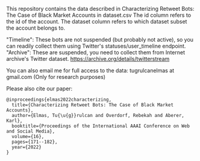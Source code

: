 This repository contains the data described in Characterizing Retweet Bots: The Case of Black Market Accounts in dataset.csv
The id column refers to the id of the account.
The dataset column refers to which dataset subset the account belongs to.

"Timeline": These bots are not suspended (but probably not active), so you can readily collect them using Twitter's statuses/user_timeline endpoint.
"Archive": These are suspended, you need to collect them from Internet archive's Twitter dataset. https://archive.org/details/twitterstream

You can also email me for full access to the data: tugrulcanelmas at gmail.com (Only for research purposes)

Please also cite our paper:
```
@inproceedings{elmas2022characterizing,
  title={Characterizing Retweet Bots: The Case of Black Market Accounts},
  author={Elmas, Tu{\u{g}}rulcan and Overdorf, Rebekah and Aberer, Karl},
  booktitle={Proceedings of the International AAAI Conference on Web and Social Media},
  volume={16},
  pages={171--182},
  year={2022}
}
```
